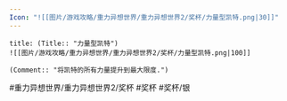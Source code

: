 ```yaml
---
Icon: "![[图片/游戏攻略/重力异想世界/重力异想世界2/奖杯/力量型凯特.png|30]]"
---
```

```ad-common-silver-trophy
title: (Title:: "力量型凯特")
![[图片/游戏攻略/重力异想世界/重力异想世界2/奖杯/力量型凯特.png|100]]

(Comment:: "将凯特的所有力量提升到最大限度.")
```

#重力异想世界/重力异想世界2/奖杯 #奖杯 #奖杯/银
